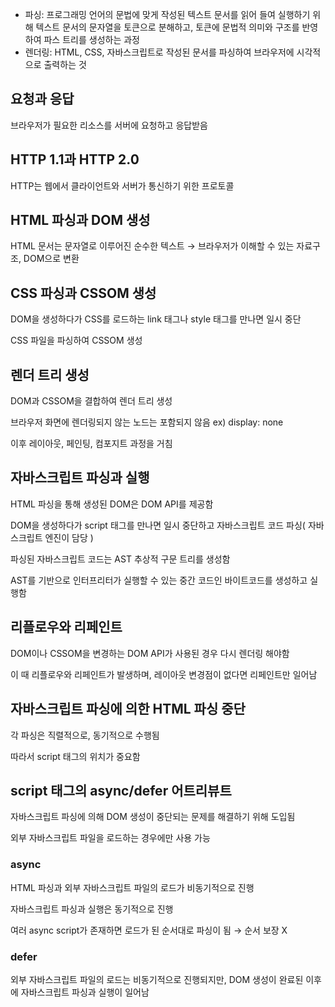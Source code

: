 - 파싱: 프로그래밍 언어의 문법에 맞게 작성된 텍스트 문서를 읽어 들여 실행하기 위해 텍스트 문서의 문자열을 토큰으로 분해하고, 토큰에 문법적 의미와 구조를 반영하여 파스 트리를 생성하는 과정
- 렌더링: HTML, CSS, 자바스크립트로 작성된 문서를 파싱하여 브라우저에 시각적으로 출력하는 것

## 요청과 응답

브라우저가 필요한 리소스를 서버에 요청하고 응답받음

## HTTP 1.1과 HTTP 2.0

HTTP는 웹에서 클라이언트와 서버가 통신하기 위한 프로토콜

## HTML 파싱과 DOM 생성

HTML 문서는 문자열로 이루어진 순수한 텍스트 → 브라우저가 이해할 수 있는 자료구조, DOM으로 변환

## CSS 파싱과 CSSOM 생성

DOM을 생성하다가 CSS를 로드하는 link 태그나 style 태그를 만나면 일시 중단

CSS 파일을 파싱하여 CSSOM 생성

## 렌더 트리 생성

DOM과 CSSOM을 결합하여 렌더 트리 생성

브라우저 화면에 렌더링되지 않는 노드는 포함되지 않음 ex) display: none

이후 레이아웃, 페인팅, 컴포지트 과정을 거침

## 자바스크립트 파싱과 실행

HTML 파싱을 통해 생성된 DOM은 DOM API를 제공함

DOM을 생성하다가 script 태그를 만나면 일시 중단하고 자바스크립트 코드 파싱( 자바스크립트 엔진이 담당 )

파싱된 자바스크립트 코드는 AST 추상적 구문 트리를 생성함

AST를 기반으로 인터프리터가 실행할 수 있는 중간 코드인 바이트코드를 생성하고 실행함

## 리플로우와 리페인트

DOM이나 CSSOM을 변경하는 DOM API가 사용된 경우 다시 렌더링 해야함

이 때 리플로우와 리페인트가 발생하며, 레이아웃 변경점이 없다면 리페인트만 일어남

## 자바스크립트 파싱에 의한 HTML 파싱 중단

각 파싱은 직렬적으로, 동기적으로 수행됨

따라서 script 태그의 위치가 중요함

## script 태그의 async/defer 어트리뷰트

자바스크립트 파싱에 의해 DOM 생성이 중단되는 문제를 해결하기 위해 도입됨

외부 자바스크립트 파일을 로드하는 경우에만 사용 가능

### async

HTML 파싱과 외부 자바스크립트 파일의 로드가 비동기적으로 진행

자바스크립트 파싱과 실행은 동기적으로 진행

여러 async script가 존재하면 로드가 된 순서대로 파싱이 됨 → 순서 보장 X

### defer

외부 자바스크립트 파일의 로드는 비동기적으로 진행되지만, DOM 생성이 완료된 이후에 자바스크립트 파싱과 실행이 일어남
